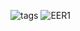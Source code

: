 ![tags](https://github.com/user-attachments/assets/2dd9608e-72f8-415d-adcb-5c8c1599292c)
![EER1](https://github.com/user-attachments/assets/e29925f1-f5df-4ae8-a198-b04e7051a2d5)
